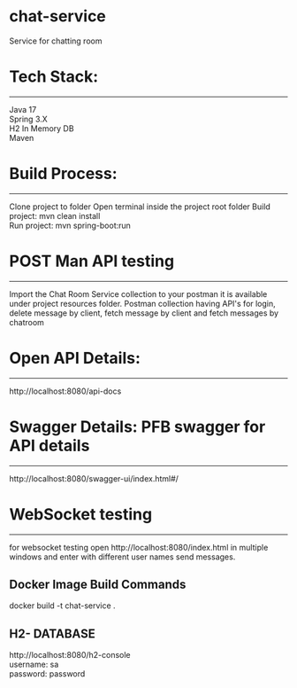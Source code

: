 # chat-service
Service for chatting room

# Tech Stack:
-----------
Java 17 <br>
Spring 3.X <br>
H2 In Memory DB <br>
Maven <br>

# Build Process:
---------------
Clone project to folder
Open terminal inside the project root folder
Build project: mvn clean install <br>
Run project: mvn spring-boot:run  <br>

# POST Man  API testing
------------------------
Import the Chat Room Service collection to your postman it is available under project resources folder.
Postman collection having API's for login, delete message by client, fetch message by client and fetch messages by chatroom

# Open API Details:
------------------
http://localhost:8080/api-docs <br>

# Swagger Details: PFB swagger for API details
----------------------------------------------
http://localhost:8080/swagger-ui/index.html#/ <br>

# WebSocket testing
-----------
for websocket testing open http://localhost:8080/index.html in multiple windows and enter with different user names send messages.

Docker Image Build Commands
--------------------
docker build -t chat-service .


H2- DATABASE
-------------
http://localhost:8080/h2-console <br>
username: sa <br>
password: password<br>